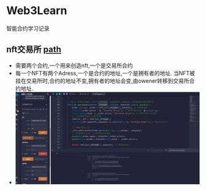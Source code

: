 # Web3Learn
智能合约学习记录

## nft交易所 [path](https://github.com/superbayes/Web3Learn/tree/main/L2_nft)
* 需要两个合约,一个用来创造nft,一个是交易所合约
* 每一个NFT有两个Adress,一个是合约的地址,一个是拥有者的地址. 当NFT被挂在交易所时,合约的地址不变,拥有者的地址会变,由owener转移到交易所合约地址.
* ![交易结果](https://github.com/superbayes/Web3Learn/blob/main/L2_701_nft/NFT_RESULT.png)

